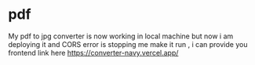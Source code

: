 # pdf
My pdf to jpg converter is now working in local machine but now i am deploying it and CORS error is stopping me make it run , i can provide you frontend link here 
https://converter-navy.vercel.app/
